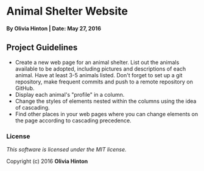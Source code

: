 # Animal Shelter Website

#### By Olivia Hinton | Date: May 27, 2016

## Project Guidelines

* Create a new web page for an animal shelter. List out the animals available to be adopted, including pictures and descriptions of each animal. Have at least 3-5 animals listed. Don't forget to set up a git repository, make frequent commits and push to a remote repository on GitHub.
* Display each animal's "profile" in a column.
* Change the styles of elements nested within the columns using the idea of cascading.
* Find other places in your web pages where you can change elements on the page according to cascading precedence.

### License

*This software is licensed under the MIT license.*

Copyright (c) 2016 **Olivia Hinton**
